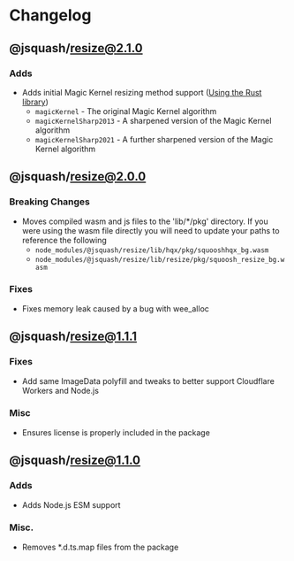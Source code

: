 # Changelog

## @jsquash/resize@2.1.0

### Adds

- Adds initial Magic Kernel resizing method support ([Using the Rust library](https://github.com/SevInf/magic-kernel-rust))
    - `magicKernel` - The original Magic Kernel algorithm
    - `magicKernelSharp2013` - A sharpened version of the Magic Kernel algorithm
    - `magicKernelSharp2021` - A further sharpened version of the Magic Kernel algorithm

## @jsquash/resize@2.0.0

### Breaking Changes

- Moves compiled wasm and js files to the 'lib/*/pkg' directory. If you were using the wasm file directly you will need to update your paths to reference the following
    - `node_modules/@jsquash/resize/lib/hqx/pkg/squooshhqx_bg.wasm`
    - `node_modules/@jsquash/resize/lib/resize/pkg/squoosh_resize_bg.wasm`

### Fixes

- Fixes memory leak caused by a bug with wee_alloc

## @jsquash/resize@1.1.1

### Fixes

- Add same ImageData polyfill and tweaks to better support Cloudflare Workers and Node.js 

### Misc

- Ensures license is properly included in the package

## @jsquash/resize@1.1.0

### Adds

- Adds Node.js ESM support

### Misc.

- Removes *.d.ts.map files from the package
